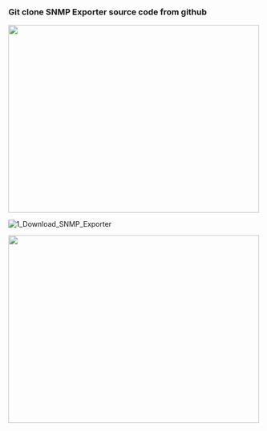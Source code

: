 <h3>Git clone SNMP Exporter source code from github</h3>
<img src=https://github.com/DangSys/Grafana/assets/168504365/98228b67-c56f-4ea9-9f0d-91819756b76c" width=500, height=375/>

![1_Download_SNMP_Exporter](https://github.com/DangSys/Grafana/assets/168504365/98228b67-c56f-4ea9-9f0d-91819756b76c)

<img src="https://github.com/DangSys/Grafana/assets/168504365/e81a5c1f-e1aa-4e9d-b0d9-2e9015ca9b06" width=500, height=375/>


